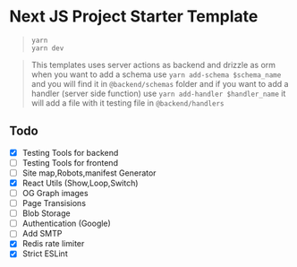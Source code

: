 # Next JS Project Starter Template

> `yarn`\
> `yarn dev`

> This templates uses server actions as backend and drizzle as orm when you want to add a schema use `yarn add-schema $schema_name` and you will find it in `@backend/schemas` folder and if you want to add a handler (server side function) use `yarn add-handler $handler_name` it will add a file with it testing file in `@backend/handlers`

## Todo

-   [x] Testing Tools for backend
-   [ ] Testing Tools for frontend
-   [ ] Site map,Robots,manifest Generator
-   [x] React Utils (Show,Loop,Switch)
-   [ ] OG Graph images
-   [ ] Page Transisions
-   [ ] Blob Storage
-   [ ] Authentication (Google)
-   [ ] Add SMTP
-   [x] Redis rate limiter
-   [x] Strict ESLint
